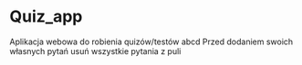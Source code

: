 #                                                 Quiz_app
Aplikacja webowa do robienia quizów/testów abcd
Przed dodaniem swoich własnych pytań usuń wszystkie pytania z puli
